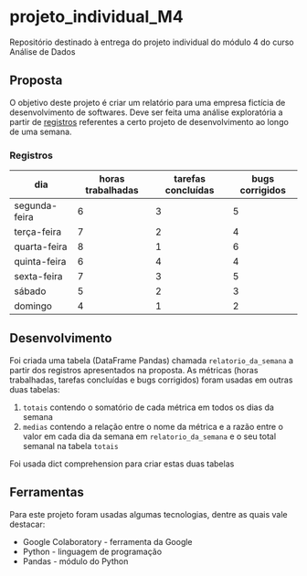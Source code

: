 # projeto_individual_M4
Repositório destinado à entrega do projeto individual do módulo 4 do curso Análise de Dados

## Proposta
O objetivo deste projeto é criar um relatório para uma empresa fictícia de desenvolvimento de softwares. Deve ser feita uma análise exploratória a partir de [registros](#registros) referentes a certo projeto de desenvolvimento ao longo de uma semana.

### Registros
| dia | horas trabalhadas | tarefas concluídas | bugs corrigidos |
| --- | --- | --- | --- |
| segunda-feira | 6 | 3 | 5 |
| terça-feira | 7 | 2 | 4 |
| quarta-feira | 8 | 1 | 6 |
| quinta-feira | 6 | 4 | 4 |
| sexta-feira | 7 | 3 | 5 |
| sábado | 5 | 2 | 3 |
| domingo | 4 | 1 | 2 |

## Desenvolvimento
Foi criada uma tabela (DataFrame Pandas) chamada `relatorio_da_semana` a partir dos registros apresentados na proposta. As métricas (horas trabalhadas, tarefas concluídas e bugs corrigidos) foram usadas em outras duas tabelas:  
1. `totais` contendo o somatório de cada métrica em todos os dias da semana
2. `medias` contendo a relação entre o nome da métrica e a razão entre o valor em cada dia da semana em `relatorio_da_semana` e o seu total semanal na tabela `totais`

Foi usada dict comprehension para criar estas duas tabelas

## Ferramentas
Para este projeto foram usadas algumas tecnologias, dentre as quais vale destacar:
* Google Colaboratory - ferramenta da Google
* Python - linguagem de programação
* Pandas - módulo do Python
